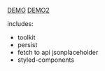[DEMO](https://ernestofernandezua.github.io/spa_react_styled-components/)
[DEMO2](https://ernestofernandezua.github.io/spa_react_styled-components/)


includes:
  - toolkit
  - persist
  - fetch to api jsonplaceholder
  - styled-components
  